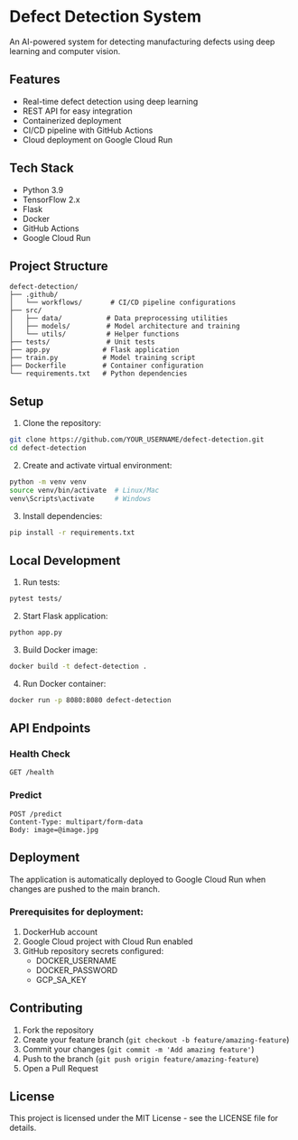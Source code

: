 # Defect Detection System

An AI-powered system for detecting manufacturing defects using deep learning and computer vision.

## Features

- Real-time defect detection using deep learning
- REST API for easy integration
- Containerized deployment
- CI/CD pipeline with GitHub Actions
- Cloud deployment on Google Cloud Run

## Tech Stack

- Python 3.9
- TensorFlow 2.x
- Flask
- Docker
- GitHub Actions
- Google Cloud Run

## Project Structure

```
defect-detection/
├── .github/
│   └── workflows/       # CI/CD pipeline configurations
├── src/
│   ├── data/           # Data preprocessing utilities
│   ├── models/         # Model architecture and training
│   └── utils/          # Helper functions
├── tests/              # Unit tests
├── app.py             # Flask application
├── train.py           # Model training script
├── Dockerfile         # Container configuration
└── requirements.txt   # Python dependencies
```

## Setup

1. Clone the repository:
```bash
git clone https://github.com/YOUR_USERNAME/defect-detection.git
cd defect-detection
```

2. Create and activate virtual environment:
```bash
python -m venv venv
source venv/bin/activate  # Linux/Mac
venv\Scripts\activate     # Windows
```

3. Install dependencies:
```bash
pip install -r requirements.txt
```

## Local Development

1. Run tests:
```bash
pytest tests/
```

2. Start Flask application:
```bash
python app.py
```

3. Build Docker image:
```bash
docker build -t defect-detection .
```

4. Run Docker container:
```bash
docker run -p 8080:8080 defect-detection
```

## API Endpoints

### Health Check
```
GET /health
```

### Predict
```
POST /predict
Content-Type: multipart/form-data
Body: image=@image.jpg
```

## Deployment

The application is automatically deployed to Google Cloud Run when changes are pushed to the main branch.

### Prerequisites for deployment:
1. DockerHub account
2. Google Cloud project with Cloud Run enabled
3. GitHub repository secrets configured:
   - DOCKER_USERNAME
   - DOCKER_PASSWORD
   - GCP_SA_KEY

## Contributing

1. Fork the repository
2. Create your feature branch (`git checkout -b feature/amazing-feature`)
3. Commit your changes (`git commit -m 'Add amazing feature'`)
4. Push to the branch (`git push origin feature/amazing-feature`)
5. Open a Pull Request

## License

This project is licensed under the MIT License - see the LICENSE file for details.
